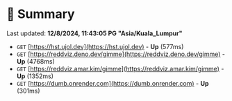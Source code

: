 # 📖 Summary
Last updated: **12/8/2024, 11:43:05 PG "Asia/Kuala_Lumpur"**

- `GET` [https://hst.ujol.dev](https://hst.ujol.dev) - **Up** (577ms)
- `GET` [https://reddviz.deno.dev/gimme](https://reddviz.deno.dev/gimme) - **Up** (4768ms)
- `GET` [https://reddviz.amar.kim/gimme](https://reddviz.amar.kim/gimme) - **Up** (1352ms)
- `GET` [https://dumb.onrender.com](https://dumb.onrender.com) - **Up** (301ms)
